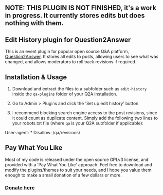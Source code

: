 ## NOTE: THIS PLUGIN IS NOT FINISHED, it's a work in progress. It currently stores edits but does nothing with them.


Edit History plugin for Question2Answer
-------------------------------------------------

This is an event plugin for popular open source Q&A platform, [Question2Answer](http://www.question2answer.org). It stores all edits to posts, allowing users to see what was changed, and allows moderators to roll back revisions if required.


Installation & Usage
-------------------------------------------------

1. Download and extract the files to a subfolder such as `edit-history` inside the `qa-plugins` folder of your Q2A installation.

2. Go to Admin > Plugins and click the 'Set up edit history' button.

3. I recommend blocking search engine access to the post revisions, since it could count as duplicate content. Simply add the following two lines to your robots.txt file (where `qa` is your Q2A subfolder if applicable):

User-agent: *
Disallow: /qa/revisions/


Pay What You Like
-------------------------------------------------

Most of my code is released under the open source GPLv3 license, and provided with a 'Pay What You Like' approach. Feel free to download and modify the plugins/themes to suit your needs, and I hope you value them enough to make a small donation of a few dollars or more.

### [Donate here](https://www.paypal.com/cgi-bin/webscr?cmd=_s-xclick&hosted_button_id=4R5SHBNM3UDLU)
